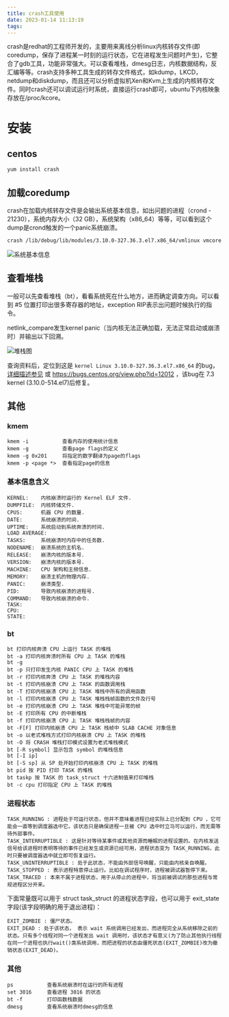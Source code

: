 ```yaml
---
title: crash工具使用
date: 2023-01-14 11:13:19
tags:
---
```


crash是redhat的工程师开发的，主要用来离线分析linux内核转存文件(即 coredump，保存了进程某一时刻的运行状态，它在进程发生问题时产生)，它整合了gdb工具，功能非常强大。可以查看堆栈，dmesg日志，内核数据结构，反汇编等等。crash支持多种工具生成的转存文件格式，如kdump，LKCD，netdump和diskdump，而且还可以分析虚拟机Xen和Kvm上生成的内核转存文件。同时crash还可以调试运行时系统，直接运行crash即可，ubuntu下内核映象存放在/proc/kcore。

# 安装

## centos

```bash
yum install crash
```

## 加载coredump

crash在加载内核转存文件是会输出系统基本信息，如出问题的进程（crond - 21230），系统内存大小（32 GB），系统架构（x86_64）等等，可以看到这个dump是crond触发的一个panic系统崩溃。


```bash
crash /lib/debug/lib/modules/3.10.0-327.36.3.el7.x86_64/vmlinux vmcore
```

![系统基本信息](/pictures/crash-1.png)

## 查看堆栈

一般可以先查看堆栈（bt），看看系统死在什么地方，进而确定调查方向。可以看到 #5 位置打印出很多寄存器的地址，exception RIP表示出问题时候执行的指令。

netlink_compare发生kernel panic（当内核无法正确加载，无法正常启动或崩溃时）并输出以下回溯。

![堆栈图](/pictures/crash-2.png)


查询资料后，定位到这是 `kernel Linux 3.10.0-327.36.3.el7.x86_64` 的bug，[详细描述参见](https://www.dell.com/support/kbdoc/zh-cn/000171350/kernel-panic-in-rhel-7-2-kernel-3-10-0-327-el7-x86-64) 或 https://bugs.centos.org/view.php?id=12012 ，该bug在 7.3 kernel (3.10.0-514.el7)后修复。

## 其他

### kmem

```
kmem -i           查看内存的使用统计信息
kmem -g           查看page flags的定义
kmem -g 0x201     将指定的数字翻译为page的flags
kmem -p <page *>  查看指定page的信息
```

### 基本信息含义

```
KERNEL:    内核崩溃时运行的 Kernel ELF 文件.
DUMPFILE:  内核转储文件.
CPUS:      机器 CPU 的数量.
DATE:      系统崩溃的时间.
UPTIME:    系统启动到系统奔溃的时间.
LOAD AVERAGE:
TASKS:     系统崩溃时内存中的任务数.
NODENAME:  崩溃系统的主机名.
RELEASE:   崩溃内核的版本号.
VERSION:   崩溃内核的版本号.
MACHINE:   CPU 架构和主频信息.
MEMORY:    崩溃主机的物理内存.
PANIC:     崩溃类型.
PID:       导致内核崩溃的进程号.
COMMAND:   导致内核崩溃的命令.
TASK:
CPU:
STATE:
```

### bt
    
```
bt 打印内核奔溃 CPU 上运行 TASK 的堆栈
bt -a 打印内核奔溃时所有 CPU 上 TASK 的堆栈
bt -g
bt -p 只打印发生内核 PANIC CPU 上 TASK 的堆栈
bt -r 打印内核奔溃 CPU 上 TASK 的堆栈内容
bt -t 打印内核崩溃 CPU 上 TASK 的函数调用栈
bt -T 打印内核崩溃 CPU 上 TASK 堆栈中所有的调用函数
bt -l 打印内核崩溃 CPU 上 TASK 堆栈栈帧函数的文件及行号
bt -e 打印内核崩溃 CPU 上 TASK 堆栈中可能异常的帧
bt -E 打印所有 CPU 的中断堆栈
bt -f 打印内核崩溃 CPU 上 TASK 堆栈栈帧的内容
bt -F[F] 打印内核崩溃 CPU 上 TASK 栈帧中 SLAB CACHE 对象信息
bt -o 以老式堆栈方式打印内核崩溃 CPU 上 TASK 的堆栈
bt -O 将 CRASH 堆栈打印模式设置为老式堆栈模式
bt [-R symbol] 显示包含 symbol 的堆栈信息
bt [-I ip]
bt [-S sp] 从 SP 处开始打印内核崩溃 CPU 上 TASK 的堆栈
bt pid 按 PID 打印 TASK 的堆栈
bt taskp 按 TASK 的 task_struct 十六进制值来打印堆栈
bt -c cpu 打印指定 CPU 上 TASK 的堆栈
```

### 进程状态

```
TASK_RUNNING : 进程处于可运行状态，但并不意味着进程已经实际上已分配到 CPU ，它可能会一直等到调度器选中它。该状态只是确保进程一旦被 CPU 选中时立马可以运行，而无需等待外部事件。
TASK_INTERRUPTIBLE : 这是针对等待某事件或其他资源而睡眠的进程设置的。在内核发送信号给该进程时表明等待的事件已经发生或资源已经可用，进程状态变为 TASK_RUNNING，此时只要被调度器选中就立即可恢复运行。
TASK_UNINTERRUPTIBLE : 处于此状态，不能由外部信号唤醒，只能由内核亲自唤醒。
TASK_STOPPED : 表示进程特意停止运行。比如在调试程序时，进程被调试器暂停下来。
TASK_TRACED : 本来不属于进程状态，用于从停止的进程中，将当前被调试的那些进程与常规进程区分开来。
```

下面常量既可以用于 struct task_struct 的进程状态字段，也可以用于 exit_state 字段(该字段明确的用于退出进程)：

```
EXIT_ZOMBIE : 僵尸状态。
EXIT_DEAD : 处于该状态， 表示 wait 系统调用已经发出，而进程完全从系统移除之前的状态。只有多个线程对同一个进程发出 wait 调用时，该状态才有意义(为了防止其他执行线程在同一个进程也执行wait()类系统调用，而把进程的状态由僵死状态(EXIT_ZOMBIE)改为撤销状态(EXIT_DEAD)。
```

### 其他

```
ps           查看系统崩溃时在运行的所有进程
set 3016     查看进程 3016 的状态
bt -f        打印函数栈数据
dmesg        查看系统崩溃时dmesg的信息
```